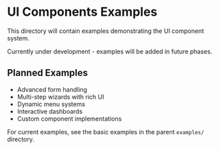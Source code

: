 # UI Components Examples

This directory will contain examples demonstrating the UI component system.

Currently under development - examples will be added in future phases.

## Planned Examples

- Advanced form handling
- Multi-step wizards with rich UI
- Dynamic menu systems
- Interactive dashboards
- Custom component implementations

For current examples, see the basic examples in the parent `examples/` directory.